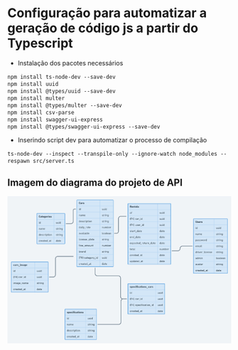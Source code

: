 # Configuração para automatizar a geração de código js a partir do Typescript

- Instalação dos pacotes necessários

```
npm install ts-node-dev --save-dev
npm install uuid
npm install @types/uuid --save-dev
npm install multer
npm install @types/multer --save-dev
npm install csv-parse
npm install swagger-ui-express
npm install @types/swagger-ui-express --save-dev
```

- Inserindo script dev para automatizar o processo de compilação

```
ts-node-dev --inspect --transpile-only --ignore-watch node_modules --respawn src/server.ts
```

## Imagem do diagrama do projeto de API

![Imagem do diagrama](diagrama.png)
